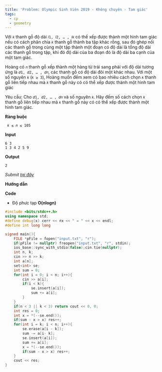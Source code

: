 ```yaml
---
title: 'Problem: Olympic Sinh Viên 2019 - Không chuyên - Tam giác'
tags:
  - cp
  - geometry
---
```

Với `𝑘` thanh gỗ độ dài `𝑙1, 𝑙2, … , 𝑙𝑘` có thể xếp được thành một hình tam giác nếu có cách phân chia `𝑘` thanh gỗ thành ba tập khác rỗng, 
sau đó ghép nối các thanh gỗ trong cùng một tập thành một đoạn có độ dài là tổng độ dài các thanh gỗ trong tập, 
khi đó độ dài của ba đoạn đó là độ dài ba cạnh của một tam giác.

Hoàng có `𝑛` thanh gỗ xếp thành một hàng từ trái sang phải với độ dài tương ứng là `𝑑1, 𝑑2, … , 𝑑𝑛`, 
các thanh gỗ có độ dài đôi một khác nhau. Với một số nguyên `𝑘` (`𝑘 ≥ 3`), 
Hoàng muốn đếm xem có bao nhiêu cách chọn `𝑘` thanh gỗ liên tiếp nhau mà `𝑘` thanh gỗ này có có thể xếp được thành một hình tam giác

Yêu cầu: Cho `𝑑1, 𝑑2, … , 𝑑𝑛` và số nguyên `𝑘`. Hãy đếm số cách chọn `𝑘` thanh gỗ liên tiếp nhau mà `𝑘` thanh gỗ này có có thể xếp được thành một hình tam giác.

**Ràng buộc**

```
 𝑘 ≤ 𝑛 ≤ 105
```

**Input**

```
6 3
1 3 4 2 5 9
```

**Output**

```
2
```

<!--more-->

*Submit [tại đây](https://oj.vnoi.info/problem/olp_kc19_tri)*

**Hướng dẫn**


**Code**

- Độ phưc tạp **O(nlogn)**

```cpp
#include <bits/stdc++.h>
using namespace std;
#define debug(x) cerr << #x << " = " << x << endl;
#define int long long

signed main(){
    FILE *pFile = fopen("input.txt", "r");
    if(pFile != nullptr) freopen("input.txt", "r", stdin);
    ios_base::sync_with_stdio(false);cin.tie(nullptr);
    int n, k;
    cin >> n >> k;
    int a[n];
    set<int> se;
    int sum = 0;
    for(int i = 0; i < n; i++){
        cin >> a[i];
        if(i < k){
            se.insert(a[i]);
            sum += a[i];
        }
    }
    if(n < 3 || k < 3) return cout << 0, 0;
    int res = 0;
    int x = *(--se.end());
    if(sum - x > x) res++;
    for(int i = k; i < n; i++){
        se.erase(a[i - k]);
        sum -= a[i- k];
        se.insert(a[i]);
        sum += a[i];
        x = *(--se.end());
        if(sum - x > x) res++;
    }
    cout << res;
}
```
